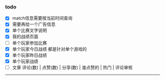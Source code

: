 ### todo

- [x] match信息需要按当前时间查询
- [x] 需要再给一个广告信息
- [x] 单个比赛文字说明
- [x] 我的战绩页面
- [ ] 单个玩家参加比赛   
- [x] 单个玩家今日战绩      都是针对单个游戏的
- [x] 单个玩家昨日战绩
- [x] 单个玩家战绩
- [ ] 文章 评论(数) | 点赞(数) | 分享(数)  | 谁点赞的 | 热门 | 评论审核 

---
